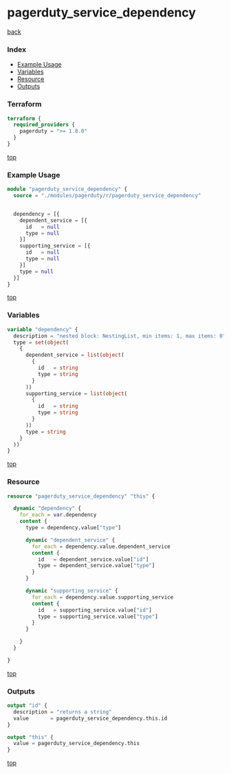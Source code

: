 # pagerduty_service_dependency

[back](../pagerduty.md)

### Index

- [Example Usage](#example-usage)
- [Variables](#variables)
- [Resource](#resource)
- [Outputs](#outputs)

### Terraform

```terraform
terraform {
  required_providers {
    pagerduty = ">= 1.8.0"
  }
}
```

[top](#index)

### Example Usage

```terraform
module "pagerduty_service_dependency" {
  source = "./modules/pagerduty/r/pagerduty_service_dependency"


  dependency = [{
    dependent_service = [{
      id   = null
      type = null
    }]
    supporting_service = [{
      id   = null
      type = null
    }]
    type = null
  }]
}
```

[top](#index)

### Variables

```terraform
variable "dependency" {
  description = "nested block: NestingList, min items: 1, max items: 0"
  type = set(object(
    {
      dependent_service = list(object(
        {
          id   = string
          type = string
        }
      ))
      supporting_service = list(object(
        {
          id   = string
          type = string
        }
      ))
      type = string
    }
  ))
}
```

[top](#index)

### Resource

```terraform
resource "pagerduty_service_dependency" "this" {

  dynamic "dependency" {
    for_each = var.dependency
    content {
      type = dependency.value["type"]

      dynamic "dependent_service" {
        for_each = dependency.value.dependent_service
        content {
          id   = dependent_service.value["id"]
          type = dependent_service.value["type"]
        }
      }

      dynamic "supporting_service" {
        for_each = dependency.value.supporting_service
        content {
          id   = supporting_service.value["id"]
          type = supporting_service.value["type"]
        }
      }

    }
  }

}
```

[top](#index)

### Outputs

```terraform
output "id" {
  description = "returns a string"
  value       = pagerduty_service_dependency.this.id
}

output "this" {
  value = pagerduty_service_dependency.this
}
```

[top](#index)